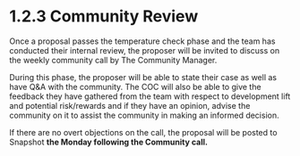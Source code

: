 # 1.2.3 Community Review

Once a proposal passes the temperature check phase and the team has conducted their internal review, the proposer will be invited to discuss on the weekly community call by The Community Manager.

During this phase, the proposer will be able to state their case as well as have Q\&A with the community.  The COC will also be able to give the feedback they have gathered from the team with respect to development lift and potential risk/rewards and if they have an opinion, advise the community on it to assist the community in making an informed decision.

If there are no overt objections on the call, the proposal will be posted to Snapshot **the Monday following the Community call.**
